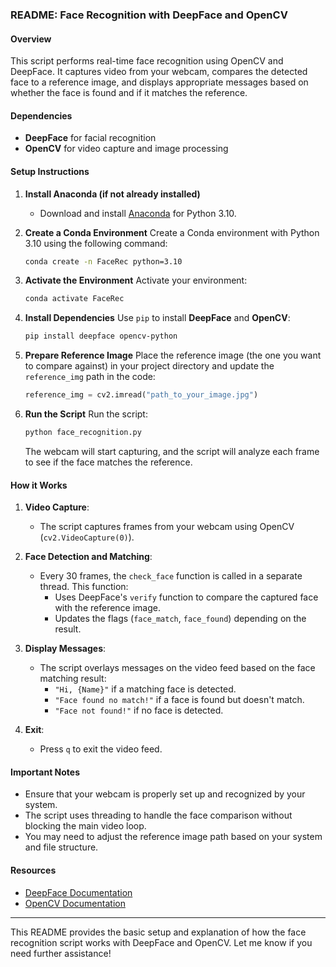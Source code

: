 ### README: Face Recognition with DeepFace and OpenCV

#### **Overview**
This script performs real-time face recognition using OpenCV and DeepFace. It captures video from your webcam, compares the detected face to a reference image, and displays appropriate messages based on whether the face is found and if it matches the reference.

#### **Dependencies**
- **DeepFace** for facial recognition
- **OpenCV** for video capture and image processing

#### **Setup Instructions**

1. **Install Anaconda (if not already installed)**
   - Download and install [Anaconda](https://www.anaconda.com/products/individual) for Python 3.10.

2. **Create a Conda Environment**
   Create a Conda environment with Python 3.10 using the following command:
   ```bash
   conda create -n FaceRec python=3.10
   ```
   
3. **Activate the Environment**
   Activate your environment:
   ```bash
   conda activate FaceRec
   ```

4. **Install Dependencies**
   Use `pip` to install **DeepFace** and **OpenCV**:
   ```bash
   pip install deepface opencv-python
   ```

5. **Prepare Reference Image**
   Place the reference image (the one you want to compare against) in your project directory and update the `reference_img` path in the code:
   ```python
   reference_img = cv2.imread("path_to_your_image.jpg")
   ```

6. **Run the Script**
   Run the script:
   ```bash
   python face_recognition.py
   ```

   The webcam will start capturing, and the script will analyze each frame to see if the face matches the reference.

#### **How it Works**

1. **Video Capture**:
   - The script captures frames from your webcam using OpenCV (`cv2.VideoCapture(0)`).
   
2. **Face Detection and Matching**:
   - Every 30 frames, the `check_face` function is called in a separate thread. This function:
     - Uses DeepFace's `verify` function to compare the captured face with the reference image.
     - Updates the flags (`face_match`, `face_found`) depending on the result.
   
3. **Display Messages**:
   - The script overlays messages on the video feed based on the face matching result:
     - `"Hi, {Name}"` if a matching face is detected.
     - `"Face found no match!"` if a face is found but doesn't match.
     - `"Face not found!"` if no face is detected.
   
4. **Exit**:
   - Press `q` to exit the video feed.

#### **Important Notes**
- Ensure that your webcam is properly set up and recognized by your system.
- The script uses threading to handle the face comparison without blocking the main video loop.
- You may need to adjust the reference image path based on your system and file structure.

#### **Resources**
- [DeepFace Documentation](https://pypi.org/project/deepface/)
- [OpenCV Documentation](https://pypi.org/project/opencv-python/)

---

This README provides the basic setup and explanation of how the face recognition script works with DeepFace and OpenCV. Let me know if you need further assistance!